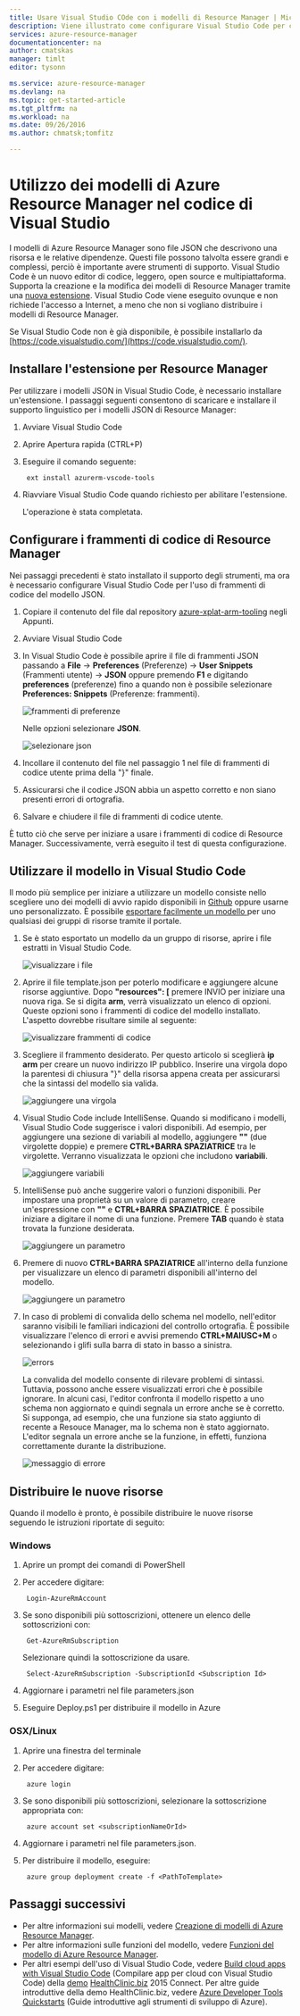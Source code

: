 ```yaml
---
title: Usare Visual Studio COde con i modelli di Resource Manager | Microsoft Docs
description: Viene illustrato come configurare Visual Studio Code per creare modelli di Azure Resource Manager.
services: azure-resource-manager
documentationcenter: na
author: cmatskas
manager: timlt
editor: tysonn

ms.service: azure-resource-manager
ms.devlang: na
ms.topic: get-started-article
ms.tgt_pltfrm: na
ms.workload: na
ms.date: 09/26/2016
ms.author: chmatsk;tomfitz

---
```

# Utilizzo dei modelli di Azure Resource Manager nel codice di Visual Studio
I modelli di Azure Resource Manager sono file JSON che descrivono una risorsa e le relative dipendenze. Questi file possono talvolta essere grandi e complessi, perciò è importante avere strumenti di supporto. Visual Studio Code è un nuovo editor di codice, leggero, open source e multipiattaforma. Supporta la creazione e la modifica dei modelli di Resource Manager tramite una [nuova estensione](https://marketplace.visualstudio.com/items?itemName=msazurermtools.azurerm-vscode-tools). Visual Studio Code viene eseguito ovunque e non richiede l'accesso a Internet, a meno che non si vogliano distribuire i modelli di Resource Manager.

Se Visual Studio Code non è già disponibile, è possibile installarlo da [https://code.visualstudio.com/](https://code.visualstudio.com/).

## Installare l'estensione per Resource Manager
Per utilizzare i modelli JSON in Visual Studio Code, è necessario installare un'estensione. I passaggi seguenti consentono di scaricare e installare il supporto linguistico per i modelli JSON di Resource Manager:

1. Avviare Visual Studio Code
2. Aprire Apertura rapida (CTRL+P)
3. Eseguire il comando seguente:
   
        ext install azurerm-vscode-tools
4. Riavviare Visual Studio Code quando richiesto per abilitare l'estensione.
   
   L'operazione è stata completata.

## Configurare i frammenti di codice di Resource Manager
Nei passaggi precedenti è stato installato il supporto degli strumenti, ma ora è necessario configurare Visual Studio Code per l'uso di frammenti di codice del modello JSON.

1. Copiare il contenuto del file dal repository [azure-xplat-arm-tooling](https://raw.githubusercontent.com/Azure/azure-xplat-arm-tooling/master/VSCode/armsnippets.json) negli Appunti.
2. Avviare Visual Studio Code
3. In Visual Studio Code è possibile aprire il file di frammenti JSON passando a **File** -> **Preferences** (Preferenze) -> **User Snippets** (Frammenti utente) -> **JSON** oppure premendo **F1** e digitando **preferences** (preferenze) fino a quando non è possibile selezionare **Preferences: Snippets** (Preferenze: frammenti).
   
    ![frammenti di preferenze](./media/resource-manager-vs-code/preferences-snippets.png)
   
    Nelle opzioni selezionare **JSON**.
   
    ![selezionare json](./media/resource-manager-vs-code/select-json.png)
4. Incollare il contenuto del file nel passaggio 1 nel file di frammenti di codice utente prima della "}" finale.
5. Assicurarsi che il codice JSON abbia un aspetto corretto e non siano presenti errori di ortografia.
6. Salvare e chiudere il file di frammenti di codice utente.

È tutto ciò che serve per iniziare a usare i frammenti di codice di Resource Manager. Successivamente, verrà eseguito il test di questa configurazione.

## Utilizzare il modello in Visual Studio Code
Il modo più semplice per iniziare a utilizzare un modello consiste nello scegliere uno dei modelli di avvio rapido disponibili in [Github](https://github.com/Azure/azure-quickstart-templates) oppure usarne uno personalizzato. È possibile [esportare facilmente un modello ](resource-manager-export-template.md) per uno qualsiasi dei gruppi di risorse tramite il portale.

1. Se è stato esportato un modello da un gruppo di risorse, aprire i file estratti in Visual Studio Code.
   
    ![visualizzare i file](./media/resource-manager-vs-code/show-files.png)
2. Aprire il file template.json per poterlo modificare e aggiungere alcune risorse aggiuntive. Dopo **"resources": [** premere INVIO per iniziare una nuova riga. Se si digita **arm**, verrà visualizzato un elenco di opzioni. Queste opzioni sono i frammenti di codice del modello installato. L'aspetto dovrebbe risultare simile al seguente:
   
    ![visualizzare frammenti di codice](./media/resource-manager-vs-code/type-snippets.png)
3. Scegliere il frammento desiderato. Per questo articolo si sceglierà **ip arm** per creare un nuovo indirizzo IP pubblico. Inserire una virgola dopo la parentesi di chiusura "}" della risorsa appena creata per assicurarsi che la sintassi del modello sia valida.
   
     ![aggiungere una virgola](./media/resource-manager-vs-code/add-comma.png)
4. Visual Studio Code include IntelliSense. Quando si modificano i modelli, Visual Studio Code suggerisce i valori disponibili. Ad esempio, per aggiungere una sezione di variabili al modello, aggiungere **""** (due virgolette doppie) e premere **CTRL+BARRA SPAZIATRICE** tra le virgolette. Verranno visualizzata le opzioni che includono **variabili**.
   
    ![aggiungere variabili](./media/resource-manager-vs-code/add-variables.png)
5. IntelliSense può anche suggerire valori o funzioni disponibili. Per impostare una proprietà su un valore di parametro, creare un'espressione con **""** e **CTRL+BARRA SPAZIATRICE**. È possibile iniziare a digitare il nome di una funzione. Premere **TAB** quando è stata trovata la funzione desiderata.
   
    ![aggiungere un parametro](./media/resource-manager-vs-code/select-parameters.png)
6. Premere di nuovo **CTRL+BARRA SPAZIATRICE** all'interno della funzione per visualizzare un elenco di parametri disponibili all'interno del modello.
   
    ![aggiungere un parametro](./media/resource-manager-vs-code/select-avail-parameters.png)
7. In caso di problemi di convalida dello schema nel modello, nell'editor saranno visibili le familiari indicazioni del controllo ortografia. È possibile visualizzare l'elenco di errori e avvisi premendo **CTRL+MAIUSC+M** o selezionando i glifi sulla barra di stato in basso a sinistra.
   
    ![errors](./media/resource-manager-vs-code/errors.png)
   
    La convalida del modello consente di rilevare problemi di sintassi. Tuttavia, possono anche essere visualizzati errori che è possibile ignorare. In alcuni casi, l'editor confronta il modello rispetto a uno schema non aggiornato e quindi segnala un errore anche se è corretto. Si supponga, ad esempio, che una funzione sia stato aggiunto di recente a Resouce Manager, ma lo schema non è stato aggiornato. L'editor segnala un errore anche se la funzione, in effetti, funziona correttamente durante la distribuzione.
   
    ![messaggio di errore](./media/resource-manager-vs-code/unrecognized-function.png)

## Distribuire le nuove risorse
Quando il modello è pronto, è possibile distribuire le nuove risorse seguendo le istruzioni riportate di seguito:

### Windows
1. Aprire un prompt dei comandi di PowerShell
2. Per accedere digitare:
   
        Login-AzureRmAccount 
3. Se sono disponibili più sottoscrizioni, ottenere un elenco delle sottoscrizioni con:
   
        Get-AzureRmSubscription
   
    Selezionare quindi la sottoscrizione da usare.
   
        Select-AzureRmSubscription -SubscriptionId <Subscription Id>
4. Aggiornare i parametri nel file parameters.json
5. Eseguire Deploy.ps1 per distribuire il modello in Azure

### OSX/Linux
1. Aprire una finestra del terminale
2. Per accedere digitare:
   
        azure login 
3. Se sono disponibili più sottoscrizioni, selezionare la sottoscrizione appropriata con:
   
        azure account set <subscriptionNameOrId> 
4. Aggiornare i parametri nel file parameters.json.
5. Per distribuire il modello, eseguire:
   
        azure group deployment create -f <PathToTemplate> 

## Passaggi successivi
* Per altre informazioni sui modelli, vedere [Creazione di modelli di Azure Resource Manager](resource-group-authoring-templates.md).
* Per altre informazioni sulle funzioni del modello, vedere [Funzioni del modello di Azure Resource Manager](resource-group-template-functions.md).
* Per altri esempi dell'uso di Visual Studio Code, vedere [Build cloud apps with Visual Studio Code](https://github.com/Microsoft/HealthClinic.biz/wiki/Build-cloud-apps-with-Visual-Studio-Code) (Compilare app per cloud con Visual Studio Code) della [demo](https://blogs.msdn.microsoft.com/visualstudio/2015/12/08/connectdemos-2015-healthclinic-biz/) [HealthClinic.biz](https://github.com/Microsoft/HealthClinic.biz) 2015 Connect. Per altre guide introduttive della demo HealthClinic.biz, vedere [Azure Developer Tools Quickstarts](https://github.com/Microsoft/HealthClinic.biz/wiki/Azure-Developer-Tools-Quickstarts) (Guide introduttive agli strumenti di sviluppo di Azure).

<!---HONumber=AcomDC_0928_2016-->